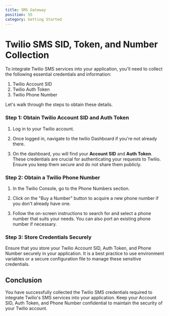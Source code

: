 ```yaml
---
title: SMS Gateway
position: 55
category: Getting Started
---
```


# Twilio SMS SID, Token, and Number Collection

To integrate Twilio SMS services into your application, you'll need to collect the following essential credentials and information:

1. Twilio Account SID
2. Twilio Auth Token
3. Twilio Phone Number

Let's walk through the steps to obtain these details.

### Step 1: Obtain Twilio Account SID and Auth Token

1. Log in to your Twilio account.

2. Once logged in, navigate to the twilio Dashboard if you're not already there.

3. On the dashboard, you will find your **Account SID** and **Auth Token**. These credentials are crucial for authenticating your requests to Twilio. Ensure you keep them secure and do not share them publicly.


### Step 2: Obtain a Twilio Phone Number

1. In the Twilio Console, go to the Phone Numbers section.

2. Click on the "Buy a Number" button to acquire a new phone number if you don't already have one.

3. Follow the on-screen instructions to search for and select a phone number that suits your needs. You can also port an existing phone number if necessary.


### Step 3: Store Credentials Securely

Ensure that you store your Twilio Account SID, Auth Token, and Phone Number securely in your application. It is a best practice to use environment variables or a secure configuration file to manage these sensitive credentials.

## Conclusion

You have successfully collected the Twilio SMS credentials required to integrate Twilio's SMS services into your application. Keep your Account SID, Auth Token, and Phone Number confidential to maintain the security of your Twilio account.
